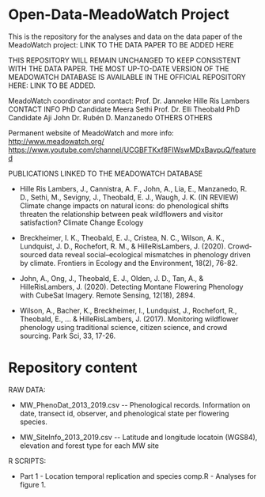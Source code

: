 # Open-Data-MeadoWatch Project

This is the repository for the analyses and data on the data paper of the MeadoWatch project: LINK TO THE DATA PAPER TO BE ADDED HERE

THIS REPOSITORY WILL REMAIN UNCHANGED TO KEEP CONSISTENT WITH THE DATA PAPER. THE MOST UP-TO-DATE VERSION OF THE MEADOWATCH DATABASE IS AVAILABLE IN THE OFFICIAL REPOSITORY HERE: LINK TO BE ADDED.

MeadoWatch coordinator and contact: Prof. Dr. Janneke Hille Ris Lambers CONTACT INFO
PhD Candidate Meera Sethi
Prof. Dr. Elli Theobald
PhD Candidate Aji John
Dr. Rubén D. Manzanedo
OTHERS OTHERS

Permanent website of MeadoWatch and more info: http://www.meadowatch.org/
https://www.youtube.com/channel/UCGBFTKxf8FIWswMDxBavpuQ/featured


PUBLICATIONS LINKED TO THE MEADOWATCH DATABASE
- Hille Ris Lambers, J., Cannistra, A. F., John, A., Lia, E., Manzanedo, R. D., Sethi, M., Sevigny, J., Theobald, E. J., Waugh, J. K. (IN REVIEW) Climate change impacts on natural icons: do phenological shifts threaten the relationship between peak wildflowers and visitor satisfaction? Climate Change Ecology

- Breckheimer, I. K., Theobald, E. J., Cristea, N. C., Wilson, A. K., Lundquist, J. D., Rochefort, R. M., & HilleRisLambers, J. (2020). Crowd‐sourced data reveal social–ecological mismatches in phenology driven by climate. Frontiers in Ecology and the Environment, 18(2), 76-82.

- John, A., Ong, J., Theobald, E. J., Olden, J. D., Tan, A., & HilleRisLambers, J. (2020). Detecting Montane Flowering Phenology with CubeSat Imagery. Remote Sensing, 12(18), 2894.

- Wilson, A., Bacher, K., Breckheimer, I., Lundquist, J., Rochefort, R., Theobald, E., ... & HilleRisLambers, J. (2017). Monitoring wildflower phenology using traditional science, citizen science, and crowd sourcing. Park Sci, 33, 17-26.

# Repository content
RAW DATA:
- MW_PhenoDat_2013_2019.csv -- Phenological records. Information on date, transect id, observer, and phenological state per flowering species.

- MW_SiteInfo_2013_2019.csv -- Latitude and longitude locatoin (WGS84), elevation and forest type for each MW site

R SCRIPTS:
- Part 1 - Location temporal replication and species comp.R - Analyses for figure 1. 


